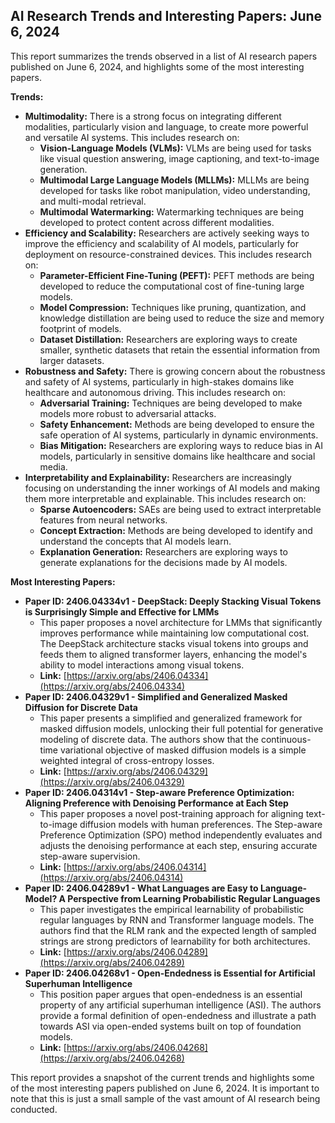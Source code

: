 ## AI Research Trends and Interesting Papers: June 6, 2024

This report summarizes the trends observed in a list of AI research papers published on June 6, 2024, and highlights some of the most interesting papers.

**Trends:**

* **Multimodality:** There is a strong focus on integrating different modalities, particularly vision and language, to create more powerful and versatile AI systems. This includes research on:
    * **Vision-Language Models (VLMs):** VLMs are being used for tasks like visual question answering, image captioning, and text-to-image generation.
    * **Multimodal Large Language Models (MLLMs):** MLLMs are being developed for tasks like robot manipulation, video understanding, and multi-modal retrieval.
    * **Multimodal Watermarking:** Watermarking techniques are being developed to protect content across different modalities.
* **Efficiency and Scalability:** Researchers are actively seeking ways to improve the efficiency and scalability of AI models, particularly for deployment on resource-constrained devices. This includes research on:
    * **Parameter-Efficient Fine-Tuning (PEFT):** PEFT methods are being developed to reduce the computational cost of fine-tuning large models.
    * **Model Compression:** Techniques like pruning, quantization, and knowledge distillation are being used to reduce the size and memory footprint of models.
    * **Dataset Distillation:** Researchers are exploring ways to create smaller, synthetic datasets that retain the essential information from larger datasets.
* **Robustness and Safety:** There is growing concern about the robustness and safety of AI systems, particularly in high-stakes domains like healthcare and autonomous driving. This includes research on:
    * **Adversarial Training:** Techniques are being developed to make models more robust to adversarial attacks.
    * **Safety Enhancement:** Methods are being developed to ensure the safe operation of AI systems, particularly in dynamic environments.
    * **Bias Mitigation:** Researchers are exploring ways to reduce bias in AI models, particularly in sensitive domains like healthcare and social media.
* **Interpretability and Explainability:** Researchers are increasingly focusing on understanding the inner workings of AI models and making them more interpretable and explainable. This includes research on:
    * **Sparse Autoencoders:** SAEs are being used to extract interpretable features from neural networks.
    * **Concept Extraction:** Methods are being developed to identify and understand the concepts that AI models learn.
    * **Explanation Generation:** Researchers are exploring ways to generate explanations for the decisions made by AI models.

**Most Interesting Papers:**

* **Paper ID: 2406.04334v1 - DeepStack: Deeply Stacking Visual Tokens is Surprisingly Simple and Effective for LMMs**
    * This paper proposes a novel architecture for LMMs that significantly improves performance while maintaining low computational cost. The DeepStack architecture stacks visual tokens into groups and feeds them to aligned transformer layers, enhancing the model's ability to model interactions among visual tokens.
    * **Link:** [https://arxiv.org/abs/2406.04334](https://arxiv.org/abs/2406.04334)
* **Paper ID: 2406.04329v1 - Simplified and Generalized Masked Diffusion for Discrete Data**
    * This paper presents a simplified and generalized framework for masked diffusion models, unlocking their full potential for generative modeling of discrete data. The authors show that the continuous-time variational objective of masked diffusion models is a simple weighted integral of cross-entropy losses.
    * **Link:** [https://arxiv.org/abs/2406.04329](https://arxiv.org/abs/2406.04329)
* **Paper ID: 2406.04314v1 - Step-aware Preference Optimization: Aligning Preference with Denoising Performance at Each Step**
    * This paper proposes a novel post-training approach for aligning text-to-image diffusion models with human preferences. The Step-aware Preference Optimization (SPO) method independently evaluates and adjusts the denoising performance at each step, ensuring accurate step-aware supervision.
    * **Link:** [https://arxiv.org/abs/2406.04314](https://arxiv.org/abs/2406.04314)
* **Paper ID: 2406.04289v1 - What Languages are Easy to Language-Model? A Perspective from Learning Probabilistic Regular Languages**
    * This paper investigates the empirical learnability of probabilistic regular languages by RNN and Transformer language models. The authors find that the RLM rank and the expected length of sampled strings are strong predictors of learnability for both architectures.
    * **Link:** [https://arxiv.org/abs/2406.04289](https://arxiv.org/abs/2406.04289)
* **Paper ID: 2406.04268v1 - Open-Endedness is Essential for Artificial Superhuman Intelligence**
    * This position paper argues that open-endedness is an essential property of any artificial superhuman intelligence (ASI). The authors provide a formal definition of open-endedness and illustrate a path towards ASI via open-ended systems built on top of foundation models.
    * **Link:** [https://arxiv.org/abs/2406.04268](https://arxiv.org/abs/2406.04268)

This report provides a snapshot of the current trends and highlights some of the most interesting papers published on June 6, 2024. It is important to note that this is just a small sample of the vast amount of AI research being conducted. 
